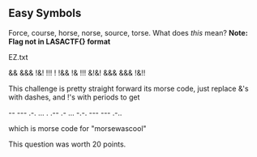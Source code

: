 ## Easy Symbols
Force, course, horse, norse, source, torse. What does *this* mean? 
**Note: Flag not in LASACTF{} format**

EZ.txt

&& &&& !&! !!! ! !&& !& !!! &!&! &&& &&& !&!!

This challenge is pretty straight forward its morse code, just replace &'s with dashes, and !'s with periods to get 

-- --- .-. ... . .-- .- ... -.-. --- --- .-..

which is morse code for
"morsewascool"

This question was worth 20 points.